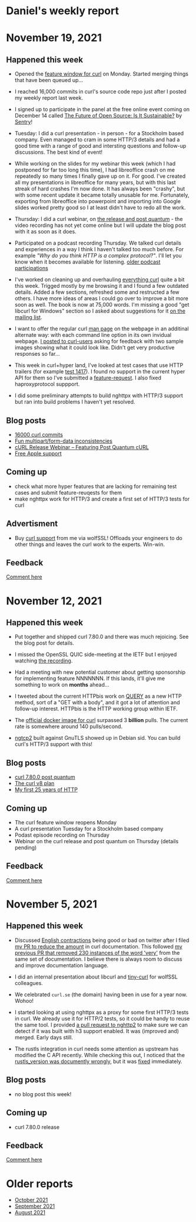 # Daniel's weekly report

# November 19, 2021

## Happened this week

- Opened the [feature window for
  curl](https://curl.se/dev/feature-window.html) on Monday. Started merging
  things that have been queued up...

- I reached 16,000 commits in curl's source code repo just after I posted my
  weekly report last week.

- I signed up to participate in the panel at the free online event coming on
  December 14 called [The Future of Open Source: Is It
  Sustainable?](https://sentry.io/resources/the-future-of-open-source-is-it-sustainable/)
  by [Sentry](https://sentry.io/)!

- Tuesday: I did a curl presentation - in person - for a Stockholm based
  company. Even managed to cram in some HTTP/3 details and had a good time
  with a range of good and intersting questions and follow-up discussions. The
  best kind of event!

- While working on the slides for my webinar this week (which I had postponed
  for far too long this time), I had libreoffice crash on me repeatedly so
  many times I finally gave up on it. For good. I've created all my
  presentations in libreoffice for many years, but with this last streak of
  hard crashes I'm now done. It has always been "crashy", but with some recent
  update it became totally unusable for me. Fortunately, exporting from
  libreoffice into powerpoint and importing into Google slides worked pretty
  good so I at least didn't have to redo all the work.

- Thursday: I did a curl webinar, on [the release and post
  quantum](https://daniel.haxx.se/blog/2021/11/16/curl-release-webinar-featuring-post-quantum-curl/) -
  the video recording has not yet come online but I will update the blog post
  with it as soon as it does.

- Participated on a podcast recording Thursday. We talked curl details and
  experiences in a way I think I haven't talked too much before. For example
  *"Why do you think HTTP is a complex protocol?"*.  I'll let you know when it
  becomes available for listening. [older podcast
  participations](https://daniel.haxx.se/podcasts.html)

- I've worked on cleaning up and overhauling [everything
  curl](https://everything.curl.dev/) quite a bit this week. Trigged mostly by
  me browsing it and I found a few outdated details. Added a few sections,
  refreshed some and restructed a few others. I have more ideas of areas I
  could go over to improve a bit more soon as well. The book is now at 75,000
  words. I'm missing a good "get libcurl for Windows" section so I asked about
  suggestions for it [on the mailing
  list](https://curl.se/mail/lib-2021-11/0037.html).

- I want to offer the regular curl [man
  page](https://curl.se/docs/manpage.html) on the webpage in an additinal
  alternate way: with each command line option in its own invidual webpage. [I
  posted to curl-users](https://curl.se/mail/archive-2021-11/0004.html) asking
  for feedback with two sample images showing what it could look like. Didn't
  get very productive responses so far...

- This week in curl+hyper land, I've looked at test cases that use HTTP
  trailers (for example [test
  1417](https://github.com/curl/curl/blob/master/tests/data/test1417)). I
  found no support in the current hyper API for them so I've submitted a
  [feature-request](https://github.com/hyperium/hyper/issues/2699). I also
  fixed haproxyprotocol suppport.

- I did some preliminary attempts to build nghttpx with HTTP/3 support but ran
  into build problems I haven't yet resolved.

## Blog posts

- [16000 curl commits](https://daniel.haxx.se/blog/2021/11/12/16000-curl-commmits/)
- [Fun multipart/form-data inconsistencies](https://daniel.haxx.se/blog/2021/11/13/fun-multipart-form-data-inconsistencies/)
- [cURL Release Webinar – Featuring Post Quantum cURL](https://daniel.haxx.se/blog/2021/11/16/curl-release-webinar-featuring-post-quantum-curl/)
- [Free Apple support](https://daniel.haxx.se/blog/2021/11/18/free-apple-support/)

## Coming up

- check what more hyper features that are lacking for remaining test cases and
  submit feature-reuqests for them
- make nghttpx work for HTTP/3 and create a first set of HTTP/3 tests for curl

## Advertisment

- Buy [curl support](https://curl.se/support.html) from me via wolfSSL!
  Offloads your engineers to do other things and leaves the curl work to the
  experts. Win-win.

## Feedback

[Comment here](https://github.com/bagder/log/discussions)

# November 12, 2021

## Happened this week

- Put together and shipped curl 7.80.0 and there was much rejoicing. See the
  blog post for details.

- I missed the OpenSSL QUIC side-meeting at the IETF but I enjoyed watching
  [the recording](https://www.youtube.com/watch?v=YVBBpsZJUcs).

- Had a meeting with new potential customer about getting sponsorship for
  implementing feature NNNNNNN. If this lands, it'll give me something to work
  on **months** ahead...

- I tweeted about the current HTTPbis work on
  [QUERY](https://www.ietf.org/archive/id/draft-ietf-httpbis-safe-method-w-body-02.html)
  as a new HTTP method, sort of a "GET with a body", and it got a lot of
  attention and follow-up interest. HTTPbis is the HTTP working group within
  IETF.

- The [official docker image for
  curl](https://hub.docker.com/r/curlimages/curl) surpassed 3 **billion**
  pulls. The current rate is somewhere around 140 pulls/second.

- [ngtcp2](https://packages.debian.org/source/sid/ngtcp2) built against GnuTLS
  showed up in Debian sid. You can build curl's HTTP/3 support with this!

## Blog posts

- [curl 7.80.0 post quantum](https://daniel.haxx.se/blog/2021/11/10/curl-7-80-0-post-quantum/)
- [The curl v8 plan](https://daniel.haxx.se/blog/2021/11/11/the-curl-v8-plan/)
- [My first 25 years of HTTP](https://daniel.haxx.se/blog/2021/11/11/my-first-25-years-of-http/)

## Coming up

- The curl feature window reopens Monday
- A curl presentation Tuesday for a Stockholm based company
- Podast episode recording on Thursday
- Webinar on the curl release and post quantum on Thursday (details pending)

## Feedback

[Comment here](https://github.com/bagder/log/discussions)

# November 5, 2021

## Happened this week

- Discussed [English
  contractions](https://twitter.com/bagder/status/1455659677400829955) being
  good or bad on twitter after I filed [my PR to reduce the
  amount](https://github.com/curl/curl/pull/7930) in curl documentation. This
  followed [my previous PR that removed 230 instances of the word
  'very'](https://github.com/curl/curl/pull/7936) from the same set of
  documentation. I believe there is always room to discuss and improve
  documentation language.

- I did an internal presentation about libcurl and
  [tiny-curl](https://curl.se/tiny/) for wolfSSL colleagues.

- We celebrated `curl.se` (the domain) having been in use for a year
  now. Wohoo!

- I started looking at using nghttpx as a proxy for some first HTTP/3 tests in
  curl. We already use it for HTTP/2 tests, so it could be handy to reuse the
  same tool. I provided [a pull request to
  nghttp2](https://github.com/nghttp2/nghttp2/pull/1636) to make sure we can
  detect if it was built with h3 support enabled. It was (improved and)
  merged. Early days still.

- The rustls integration in curl needs some attention as upstream has modified
  the C API recently. While checking this out, I noticed that the
  [rustls_version was documently
  wrongly](https://github.com/rustls/rustls-ffi/issues/168), but it was
  [fixed](https://github.com/rustls/rustls-ffi/pull/171) immediately.

## Blog posts

- no blog post this week!

## Coming up

- curl 7.80.0 release

## Feedback

[Comment here](https://github.com/bagder/log/discussions)

# Older reports

- [October 2021](October-2021.md)
- [September 2021](September-2021.md)
- [August 2021](August-2021.md)
